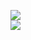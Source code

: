 [![](https://img.shields.io/badge/Made%20With-Github%20Spray-lightgrey.svg?style=for-the-badge&logo=github)](https://github.com/Annihil/github-spray#19118)  
[![](https://i.imgur.com/2DrTn0Z.gif)](https://github.com/Annihil/github-spray)